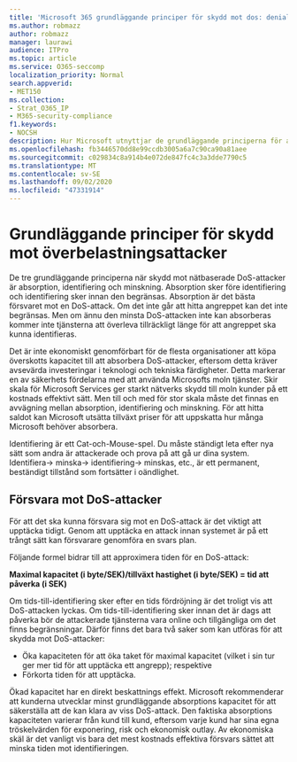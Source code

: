 ```yaml
---
title: 'Microsoft 365 grundläggande principer för skydd mot dos: denial-of-service'
ms.author: robmazz
author: robmazz
manager: laurawi
audience: ITPro
ms.topic: article
ms.service: O365-seccomp
localization_priority: Normal
search.appverid:
- MET150
ms.collection:
- Strat_O365_IP
- M365-security-compliance
f1.keywords:
- NOCSH
description: Hur Microsoft utnyttjar de grundläggande principerna för absorption, identifiering och skydd mot DoS-attacker (Denial-of-Service).
ms.openlocfilehash: fb3446570dd8e99ccdb3005a6a7c90ca90a81aee
ms.sourcegitcommit: c029834c8a914b4e072de847fc4c3a3dde7790c5
ms.translationtype: MT
ms.contentlocale: sv-SE
ms.lasthandoff: 09/02/2020
ms.locfileid: "47331914"
---
```

# <a name="core-principles-of-defense-against-denial-of-service-attacks"></a>Grundläggande principer för skydd mot överbelastningsattacker

De tre grundläggande principerna när skydd mot nätbaserade DoS-attacker är absorption, identifiering och minskning. Absorption sker före identifiering och identifiering sker innan den begränsas. Absorption är det bästa försvaret mot en DoS-attack. Om det inte går att hitta angreppet kan det inte begränsas. Men om ännu den minsta DoS-attacken inte kan absorberas kommer inte tjänsterna att överleva tillräckligt länge för att angreppet ska kunna identifieras.

Det är inte ekonomiskt genomförbart för de flesta organisationer att köpa överskotts kapacitet till att absorbera DoS-attacker, eftersom detta kräver avsevärda investeringar i teknologi och tekniska färdigheter. Detta markerar en av säkerhets fördelarna med att använda Microsofts moln tjänster. Skir skala för Microsoft Services ger starkt nätverks skydd till moln kunder på ett kostnads effektivt sätt. Men till och med för stor skala måste det finnas en avvägning mellan absorption, identifiering och minskning. För att hitta saldot kan Microsoft utsätta tillväxt priser för att uppskatta hur många Microsoft behöver absorbera.

Identifiering är ett Cat-och-Mouse-spel. Du måste ständigt leta efter nya sätt som andra är attackerade och prova på att gå ur dina system. Identifiera-> minska-> identifiering-> minskas, etc., är ett permanent, beständigt tillstånd som fortsätter i oändlighet.

## <a name="defending-against-dos-attacks"></a>Försvara mot DoS-attacker

För att det ska kunna försvara sig mot en DoS-attack är det viktigt att upptäcka tidigt. Genom att upptäcka en attack innan systemet är på ett trångt sätt kan försvarare genomföra en svars plan.

Följande formel bidrar till att approximera tiden för en DoS-attack:

   **Maximal kapacitet (i byte/SEK)/tillväxt hastighet (i byte/SEK) = tid att påverka (i SEK)**

Om tids-till-identifiering sker efter en tids fördröjning är det troligt vis att DoS-attacken lyckas. Om tids-till-identifiering sker innan det är dags att påverka bör de attackerade tjänsterna vara online och tillgängliga om det finns begränsningar. Därför finns det bara två saker som kan utföras för att skydda mot DoS-attacker:

- Öka kapaciteten för att öka taket för maximal kapacitet (vilket i sin tur ger mer tid för att upptäcka ett angrepp); respektive
- Förkorta tiden för att upptäcka.

Ökad kapacitet har en direkt beskattnings effekt. Microsoft rekommenderar att kunderna utvecklar minst grundläggande absorptions kapacitet för att säkerställa att de kan klara av viss DoS-attack. Den faktiska absorptions kapaciteten varierar från kund till kund, eftersom varje kund har sina egna tröskelvärden för exponering, risk och ekonomisk outlay. Av ekonomiska skäl är det vanligt vis bara det mest kostnads effektiva försvars sättet att minska tiden mot identifieringen.
